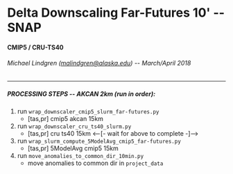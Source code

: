 # __Delta Downscaling Far-Futures 10'__ -- SNAP
#### __CMIP5 / CRU-TS40__

###### Michael Lindgren (malindgren@alaska.edu) -- March/April 2018
---
##### PROCESSING STEPS -- AKCAN 2km (run in order):
1. run `wrap_downscaler_cmip5_slurm_far-futures.py`
	- [tas,pr] cmip5 akcan 15km
2. run `wrap_downscaler_cru_ts40_slurm.py`
	- [tas,pr] cru ts40 15km
	<--[- wait for above to complete -]-->
3. run `wrap_slurm_compute_5ModelAvg_cmip5_far-futures.py`
	- [tas,pr] 5ModelAvg cmip5 15km
4. run `move_anomalies_to_common_dir_10min.py`
	- move anomalies to common dir in `project_data`
